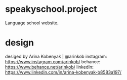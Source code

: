 # speakyschool.project

Language school website.

# design

desiged by Arina Kobenyak | @arinkob
instagram: https://www.instagram.com/arinkob/
behance: https://www.behance.net/arinkob/
linkedIn: https://www.linkedin.com/in/arina-kobenyak-b8583a197/
